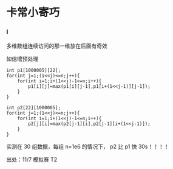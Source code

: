 # 卡常小寄巧

### I

多维数组连续访问的那一维放在后面有奇效

如倍增预处理

```
int p1[1000005][22];
for(int j=1;(1<<j)<=n;j++){
	for(int i=1;i+(1<<j)-1<=n;i++){
		p1[i][j]=max(p1[i][j-1],p1[i+(1<<j-1)][j-1]);
	}
}

int p2[22][1000005];
for(int j=1;(1<<j)<=n;j++){
	for(int i=1;i+(1<<j)-1<=n;i++){
		p2[j][i]=max(p2[j-1][i],p2[j-1][i+(1<<j-1)]);
	}
}
```

实测在 30 组数据，每组 n=1e6 的情况下， p2 比 p1 快 30s！！！！

出处：11/7 模拟赛 T2